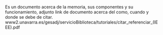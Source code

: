 Es un documento acerca de la memoria, sus componentes y su funcionamiento, adjunto link de documento acerca del como, cuando y donde se debe de citar. 
www2.unavarra.es/gesadj/servicioBiblioteca/tutoriales/citar_referenciar_(IEEE).pdf
